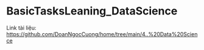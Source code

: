 # BasicTasksLeaning_DataScience

Link tài liệu: https://github.com/DoanNgocCuong/home/tree/main/4..%20Data%20Science